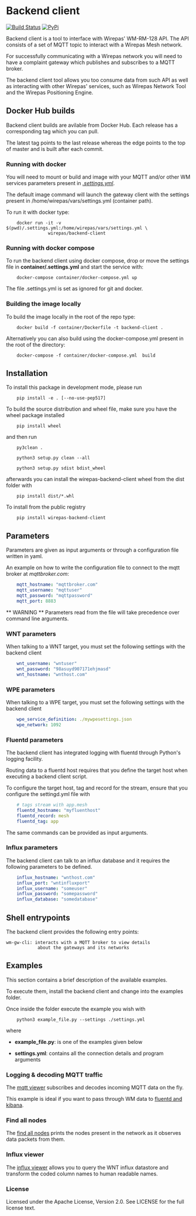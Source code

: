 # Backend client


[![Build Status](https://travis-ci.com/wirepas/backend-apis.svg?branch=master)](https://travis-ci.com/wirepas/backend-apis) [![PyPi](https://img.shields.io/pypi/v/wirepas-backend-client.svg)](https://pypi.org/project/wirepas-backend-client/)


Backend client is a tool to interface with Wirepas' WM-RM-128 API. The API
consists of a set of MQTT topic to interact with a Wirepas Mesh network.

For successfully communicating with a Wirepas network you will need to
have a complaint gateway which publishes and subscribes to a MQTT broker.


The backend client tool allows you too consume data from such API as well
as interacting with other Wirepas' services, such as Wirepas Network Tool
and the Wirepas Positioning Engine.


## Docker Hub builds


Backend client builds are avilable from Docker Hub. Each release has a
corresponding tag which you can pull.

The latest tag points to the last release whereas the edge points to the
top of master and is built after each commit.

### Running with docker

You will need to mount or build and image with your MQTT and/or other
WM services parameters present in [*.settings.yml*](#parameters).

The default image command will launch the gateway client with the settings
present in /home/wirepas/vars/settings.yml (container path).

To run it with docker type:

```shell
    docker run -it -v $(pwd)/.settings.yml:/home/wirepas/vars/settings.yml \
                wirepas/backend-client
```

### Running with docker compose 

To run the backend client using docker compose, drop or move the settings file in
**container/.settings.yml** and start the service with:

```shell
    docker-compose container/docker-compose.yml up
```
The file .settings.yml is set as ignored for git and docker.

### Building the image locally

To build the image locally in the root of the repo type:
```shell
    docker build -f container/Dockerfile -t backend-client .
```
Alternatively you can also build using the docker-compose.yml present in
the root of the directory:

```shell
    docker-compose -f container/docker-compose.yml  build
```

## Installation

To install this package in development mode, please run

```shell
    pip install -e . [--no-use-pep517]
```
To build the source distribution and wheel file, make sure you have the
wheel package installed

```shell
    pip install wheel
```
and then run

```shell
    py3clean .

    python3 setup.py clean --all

    python3 setup.py sdist bdist_wheel
```
afterwards you can install the wirepas-backend-client wheel from the dist
folder with

```shell
    pip install dist/*.whl
```

To install from the public registry

```shell
    pip install wirepas-backend-client
```

## Parameters

Parameters are given as input arguments or through a configuration file
written in yaml.

An example on how to write the configuration file to connect to the
mqtt broker at *mqttbroker.com*:

```yaml
    mqtt_hostname: "mqttbroker.com"
    mqtt_username: "mqttuser"
    mqtt_password: "mqttpassword"
    mqtt_port: 8883

```

** WARNING **
    Parameters read from the file will take precedence over command line
    arguments.


### WNT parameters

When talking to a WNT target, you must set the following settings with
the backend client



```yaml
    wnt_username: "wntuser"
    wnt_password: "98asuyd907171ehjmasd"
    wnt_hostname: "wnthost.com"
```


### WPE parameters

When talking to a WPE target, you must set the following settings with
the backend client
```yaml
    wpe_service_definition: ./mywpesettings.json
    wpe_network: 1092
```


### Fluentd parameters

The backend client has integrated logging with fluentd through Python's
logging facility.

Routing data to a fluentd host requires that you define the target host
when executing a backend client script.

To configure the target host, tag and record for the stream, ensure that
you configure the settingd.yml file with

```yaml
    # tags stream with app.mesh
    fluentd_hostname: "myfluenthost"
    fluentd_record: mesh
    fluentd_tag: app
```
The same commands can be provided as input arguments.


### Influx parameters

The backend client can talk to an influx database and it requires the
following parameters to be defined.

```yaml
    influx_hostname: "wnthost.com"
    influx_port: "wntinfluxport"
    influx_username: "someuser"
    influx_password: "somepassword"
    influx_database: "somedatabase"
```


## Shell entrypoints

The backend client provides the following entry points:


    wm-gw-cli: interacts with a MQTT broker to view details
                about the gateways and its networks



## Examples

This section contains a brief description of the available examples.

To  execute them, install the backend client and change into the examples
folder.

Once inside the folder execute the example you wish with

```shell
    python3 example_file.py --settings ./settings.yml
```

where

- **example_file.py**: is one of the examples given below

- **settings.yml**: contains all the connection details and program arguments


### Logging & decoding MQTT traffic

The [mqtt viewer](./examples/mqtt_viewer.py) subscribes
and decodes incoming MQTT data on the fly.

This example is ideal if you want to pass through WM data to [fluentd and kibana](https://github.com/wirepas/evk).


### Find all nodes

The [find all nodes](./examples/find_all_nodes.py) prints the nodes
present in the network as it observes data packets from them.


### Influx viewer

The [influx viewer](./examples/influx_viewer.py) allows you to query the
WNT influx datastore and transform the coded column names to human readable
names.


### License

Licensed under the Apache License, Version 2.0. See LICENSE for the full license text.

